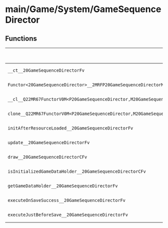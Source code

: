 # main/Game/System/GameSequenceDirector

## Functions

| Name | Address | Match % |
|------|---------|---------|
| `__ct__20GameSequenceDirectorFv` | `0x803B59D4` | :x: (0.0%) |
| `Functor<20GameSequenceDirector>__2MRFP20GameSequenceDirectorM20GameSequenceDirectorFPCvPv_v_Q22MR67FunctorV0M<P20GameSequenceDirector,M20GameSequenceDirectorFPCvPv_v>` | `0x803B5AF8` | :x: (0.0%) |
| `__cl__Q22MR67FunctorV0M<P20GameSequenceDirector,M20GameSequenceDirectorFPCvPv_v>CFv` | `0x803B5B38` | :x: (0.0%) |
| `clone__Q22MR67FunctorV0M<P20GameSequenceDirector,M20GameSequenceDirectorFPCvPv_v>CFP7JKRHeap` | `0x803B5B68` | :x: (0.0%) |
| `initAfterResourceLoaded__20GameSequenceDirectorFv` | `0x803B5BD0` | :x: (0.0%) |
| `update__20GameSequenceDirectorFv` | `0x803B5C10` | :x: (0.0%) |
| `draw__20GameSequenceDirectorCFv` | `0x803B5C70` | :x: (0.0%) |
| `isInitializedGameDataHolder__20GameSequenceDirectorCFv` | `0x803B5CBC` | :x: (0.0%) |
| `getGameDataHolder__20GameSequenceDirectorFv` | `0x803B5CC4` | :x: (0.0%) |
| `executeOnSaveSuccess__20GameSequenceDirectorFv` | `0x803B5CCC` | :x: (0.0%) |
| `executeJustBeforeSave__20GameSequenceDirectorFv` | `0x803B5CD8` | :x: (0.0%) |